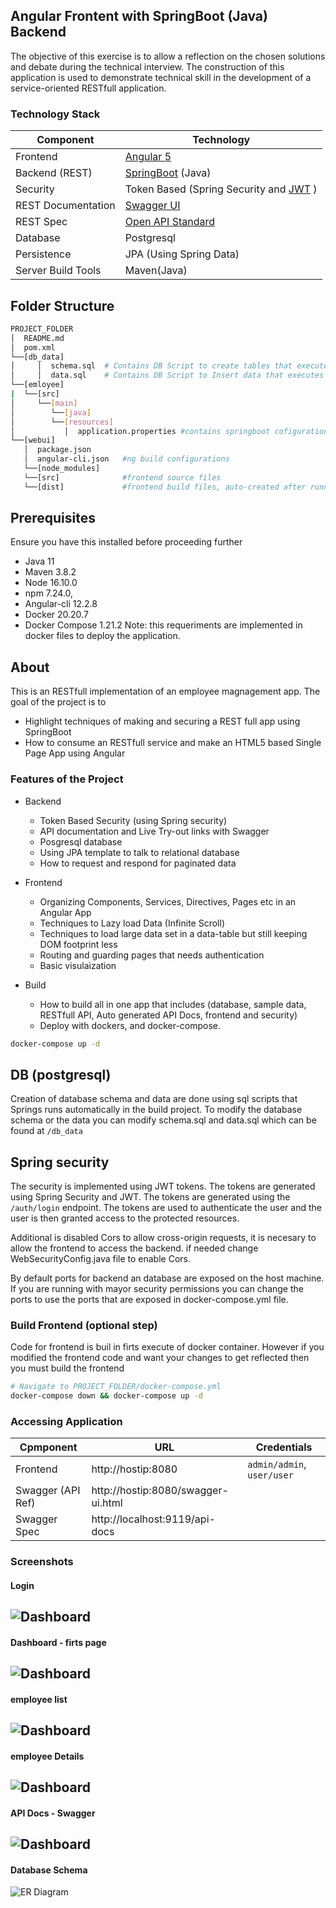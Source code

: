 ## Angular Frontent with SpringBoot (Java) Backend
The objective of this exercise is to allow a reflection on the chosen solutions and debate during the technical interview. The construction of this application is used to demonstrate technical skill in the development of a service-oriented RESTfull application.

### Technology Stack
Component         | Technology
---               | ---
Frontend          | [Angular 5](https://github.com/angular/angular)
Backend (REST)    | [SpringBoot](https://projects.spring.io/spring-boot) (Java)
Security          | Token Based (Spring Security and [JWT](https://github.com/auth0/java-jwt) )
REST Documentation| [Swagger UI](https://github.com/springfox/springfox)
REST Spec         | [Open API Standard](https://www.openapis.org/) 
Database          | Postgresql
Persistence       | JPA (Using Spring Data)
Server Build Tools| Maven(Java)

## Folder Structure
```bash
PROJECT_FOLDER
│  README.md
│  pom.xml
└──[db_data]
│     │  schema.sql  # Contains DB Script to create tables that executes during the App 
│     │  data.sql    # Contains DB Script to Insert data that executes during the App 
└──[emloyee]
|  └──[src]    
│     └──[main]      
│        └──[java]      
│        └──[resources]
│           │  application.properties #contains springboot cofigurations
└──[webui]
   │  package.json     
   │  angular-cli.json   #ng build configurations
   └──[node_modules]
   └──[src]              #frontend source files
   └──[dist]             #frontend build files, auto-created after running angular build: ng -build
```

## Prerequisites
Ensure you have this installed before proceeding further
- Java 11
- Maven 3.8.2
- Node 16.10.0
- npm 7.24.0,   
- Angular-cli 12.2.8
- Docker 20.20.7
- Docker Compose 1.21.2
Note: this requeriments are implemented in docker files to deploy the application.

## About
This is an RESTfull implementation of an employee magnagement app.
The goal of the project is to 
- Highlight techniques of making and securing a REST full app using SpringBoot
- How to consume an RESTfull service and make an HTML5 based Single Page App using Angular

### Features of the Project
* Backend
  * Token Based Security (using Spring security)
  * API documentation and Live Try-out links with Swagger 
  * Posgresql database
  * Using JPA template to talk to relational database
  * How to request and respond for paginated data 

* Frontend
  * Organizing Components, Services, Directives, Pages etc in an Angular App
  * Techniques to Lazy load Data (Infinite Scroll)
  * Techniques to load large data set in a data-table but still keeping DOM footprint less
  * Routing and guarding pages that needs authentication
  * Basic visulaization

* Build
  * How to build all in one app that includes (database, sample data, RESTfull API, Auto generated API Docs, frontend and security)
  * Deploy with dockers, and docker-compose.
  
```bash
docker-compose up -d
```
## DB (postgresql)
Creation of database schema and data are done using sql scripts that Springs runs automatically in the build project. To modify the database schema or the data you can modify schema.sql and data.sql which can be found at `/db_data`

## Spring security
The security is implemented using JWT tokens. The tokens are generated using Spring Security and JWT. The tokens are generated using the `/auth/login` endpoint. The tokens are used to authenticate the user and the user is then granted access to the protected resources.

Additional is disabled Cors to allow cross-origin requests, it is necesary to allow the frontend to access the backend. if needed change WebSecurityConfig.java file to enable Cors.

By default ports for backend an database are exposed on the host machine. If you are running with mayor security permissions you can change the ports to use the ports that are exposed in docker-compose.yml file.

### Build Frontend (optional step)
Code for frontend is buil in firts execute of docker container. However if you modified the frontend code and want your changes to get reflected then you must build the frontend 
```bash
# Navigate to PROJECT_FOLDER/docker-compose.yml
docker-compose down && docker-compose up -d
```
### Accessing Application
Cpmponent         | URL                                      | Credentials
---               | ---                                      | ---
Frontend          |  http://hostip:8080                      | `admin/admin`, `user/user`
Swagger (API Ref) |  http://hostip:8080/swagger-ui.html      | 
Swagger Spec      |  http://localhost:9119/api-docs          |

### Screenshots
#### Login
![Dashboard](/images/login.png?raw=true)
---
#### Dashboard - firts page
![Dashboard](/images/dashboard.png?raw=true)
---
#### employee list
![Dashboard](/images/employee_list.png?raw=true)
---
#### employee Details
![Dashboard](/images/employee-detail.png?raw=true)
---
#### API Docs - Swagger
![Dashboard](/images/backend.png?raw=true)
---
#### Database Schema
![ER Diagram](/images/db_schema.png?raw=true)
